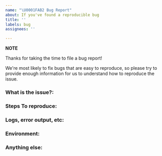 ```yaml
---
name: "\U0001FAB2 Bug Report"
about: If you've found a reproducible bug
title: ''
labels: bug
assignees: ''

---
```


**NOTE**

Thanks for taking the time to file a bug report!

We're most likely to fix bugs that are easy to reproduce, so please try
to provide enough information for us to understand how to reproduce the
issue. 

<!--
Note: Please search to see if an issue already exists for the bug you encountered.
-->

### What is the issue?:
<!-- A concise description of what you're experiencing. -->

### Steps To reproduce:
<!--
Example: steps to reproduce the behavior:
1. In this environment...
2. With this config...
3. Run '...'
4. See error...
-->

### Logs, error output, etc:
<!--
Please paste plain text of logs/error output
-->
### Environment:
<!--
Example:
- OS: Ubuntu 20.04
- Node: 13.14.0
- npm: 7.6.3
-->

### Anything else:
<!--
Links? References? Anything that will give us more context about the issue that you are encountering!
-->
